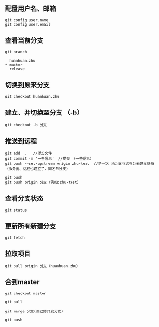 ## 配置用户名、邮箱
```
git config user.name
git config user.email
```
## 查看当前分支
```
git branch

  huanhuan.zhu
* master
  release
```
## 切换到原来分支
```
git checkout huanhuan.zhu
```
## 建立、并切换至分支 （-b）
```
git checkout -b 分支
```
## 推送到远程
```
git add  .   //添加文件
git commit -m '一些信息'  //提交 （一些信息）
git push --set-upstream origin zhu-test  //第一次 地分支与远程分去建立联系（服务器、远程也建立了，同名的分支）

git push 
git push origin 分支（例如:zhu-test）
```
## 查看分支状态
```
git status
```
## 更新所有新建分支
```
git fetch
```
## 拉取项目
```
git pull origin 分支（huanhuan.zhu）
```
## 合到master
```
git checkout master

git pull

git merge 分支(自己的开发分支)

git push

```